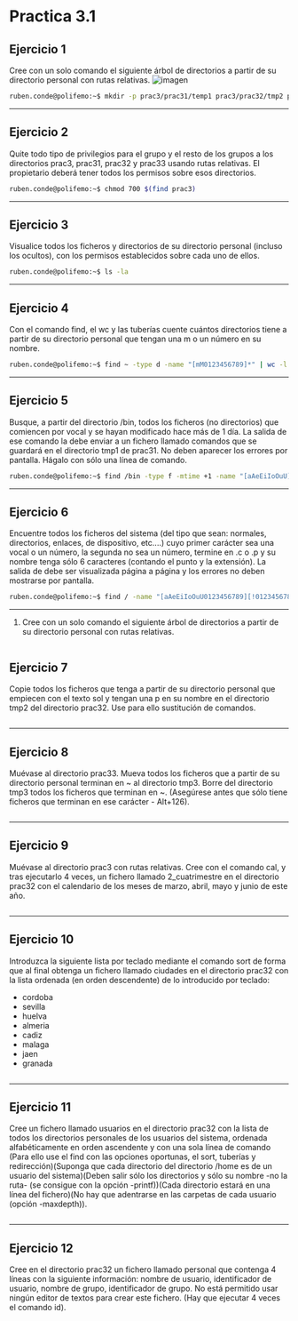 # Practica 3.1

## Ejercicio 1

Cree con un solo comando el siguiente árbol de directorios a partir de su directorio personal con rutas relativas.
![imagen](https://github.com/user-attachments/assets/e01a66da-5466-4e61-b8a9-3d848089709f)

```bash
ruben.conde@polifemo:~$ mkdir -p prac3/prac31/temp1 prac3/prac32/tmp2 prac3/prac33/tmp3

```
---

## Ejercicio 2

Quite todo tipo de privilegios para el grupo y el resto de los grupos a los directorios prac3, prac31, prac32 y prac33 usando rutas relativas. El propietario deberá tener todos los permisos sobre esos directorios.

```bash
ruben.conde@polifemo:~$ chmod 700 $(find prac3)

```
---

## Ejercicio 3

Visualice todos los ficheros y directorios de su directorio personal (incluso los ocultos), con los permisos establecidos sobre cada uno de ellos.

```bash
ruben.conde@polifemo:~$ ls -la

```
---

## Ejercicio 4

Con el comando find, el wc y las tuberías cuente cuántos directorios tiene a partir de su directorio personal que tengan una m o un número en su nombre.

```bash
ruben.conde@polifemo:~$ find ~ -type d -name "[mM0123456789]*" | wc -l

```
---

## Ejercicio 5

Busque, a partir del directorio /bin, todos los ficheros (no directorios) que comiencen por vocal y se hayan modificado hace más de 1 día. La salida de ese comando la debe enviar a un fichero llamado comandos que se guardará en el directorio tmp1 de prac31. No deben aparecer los errores por pantalla. Hágalo con sólo una línea de comando.

```bash
ruben.conde@polifemo:~$ find /bin -type f -mtime +1 -name "[aAeEiIoOuU]*" 1> prac3/prac31/temp1/comandos.txt

```
---

## Ejercicio 6

Encuentre todos los ficheros del sistema (del tipo que sean: normales, directorios, enlaces, de dispositivo, etc....) cuyo primer carácter sea una vocal o un número, la segunda no sea un número, termine en .c o .p y su nombre tenga sólo 6 caracteres (contando el punto y la extensión). La salida de debe ser visualizada página a página y los errores no deben mostrarse por pantalla.

```bash
ruben.conde@polifemo:~$ find / -name "[aAeEiIoOuU0123456789][!0123456789]??.[pc]" 2>/dev/null | more

```
---
1. Cree con un solo comando el siguiente árbol de directorios a partir de su
directorio personal con rutas relativas.

```bash

```
## Ejercicio 7

Copie todos los ficheros que tenga a partir de su directorio personal que empiecen con el texto sol y tengan una p en su nombre en el directorio tmp2 del directorio prac32. Use para ello sustitución de comandos.

```bash

```
---

## Ejercicio 8

Muévase al directorio prac33. Mueva todos los ficheros que a partir de su directorio personal terminan en ~ al directorio tmp3. Borre del directorio tmp3 todos los ficheros que terminan en ~. (Asegúrese antes que sólo tiene ficheros que terminan en ese carácter - Alt+126).

```bash

```
---

## Ejercicio 9

Muévase al directorio prac3 con rutas relativas. Cree con el comando cal, y tras ejecutarlo 4 veces, un fichero llamado 2_cuatrimestre en el directorio prac32 con el calendario de los meses de marzo, abril, mayo y junio de este año.

```bash

```
---

## Ejercicio 10

Introduzca la siguiente lista por teclado mediante el comando sort de forma que al final obtenga un fichero llamado ciudades en el directorio prac32 con la lista ordenada (en orden descendente) de lo introducido por teclado:

- cordoba
- sevilla
- huelva
- almeria
- cadiz
- malaga
- jaen
- granada

```bash

```
---

## Ejercicio 11

Cree un fichero llamado usuarios en el directorio prac32 con la lista de todos los directorios personales de los usuarios del sistema, ordenada alfabéticamente en orden ascendente y con una sola línea de comando (Para ello use el find con las opciones oportunas, el sort, tuberías y redirección)(Suponga que cada directorio del directorio /home es de un usuario del sistema)(Deben salir sólo los directorios y sólo su nombre -no la ruta- (se consigue con la opción -printf))(Cada directorio estará en una línea del fichero)(No hay que adentrarse en las carpetas de cada usuario (opción -maxdepth)).

```bash

```
---

## Ejercicio 12

Cree en el directorio prac32 un fichero llamado personal que contenga 4 líneas con la siguiente información: nombre de usuario, identificador de usuario, nombre de grupo, identificador de grupo. No está permitido usar ningún editor de textos para crear este fichero. (Hay que ejecutar 4 veces el comando id).

```bash

```

